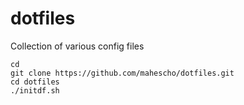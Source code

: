 dotfiles
========

Collection of various config files

    cd
    git clone https://github.com/mahescho/dotfiles.git
    cd dotfiles
    ./initdf.sh
